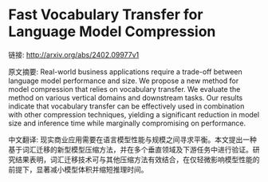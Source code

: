 # Fast Vocabulary Transfer for Language Model Compression

链接: http://arxiv.org/abs/2402.09977v1

原文摘要:
Real-world business applications require a trade-off between language model
performance and size. We propose a new method for model compression that relies
on vocabulary transfer. We evaluate the method on various vertical domains and
downstream tasks. Our results indicate that vocabulary transfer can be
effectively used in combination with other compression techniques, yielding a
significant reduction in model size and inference time while marginally
compromising on performance.

中文翻译:
现实商业应用需要在语言模型性能与规模之间寻求平衡。本文提出一种基于词汇迁移的新型模型压缩方法，并在多个垂直领域及下游任务中进行验证。研究结果表明，词汇迁移技术可与其他压缩方法有效结合，在仅轻微影响模型性能的前提下，显著减小模型体积并缩短推理时间。
